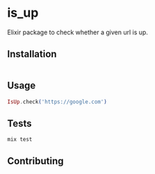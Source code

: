 # is_up

Elixir package to check whether a given url is up.

## Installation

```

```

## Usage

```elixir
IsUp.check('https://google.com')
```

## Tests

```
mix test
```

## Contributing

